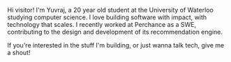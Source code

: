 Hi visitor! I'm Yuvraj, a 20 year old student at the University of Waterloo studying computer science. 
I love building software with impact, with technology that scales. I recently worked at Perchance as a SWE, 
contributing to the design and development of its recommendation engine.

If you're interested in the stuff I'm building, or just wanna talk tech, give me a shout!
